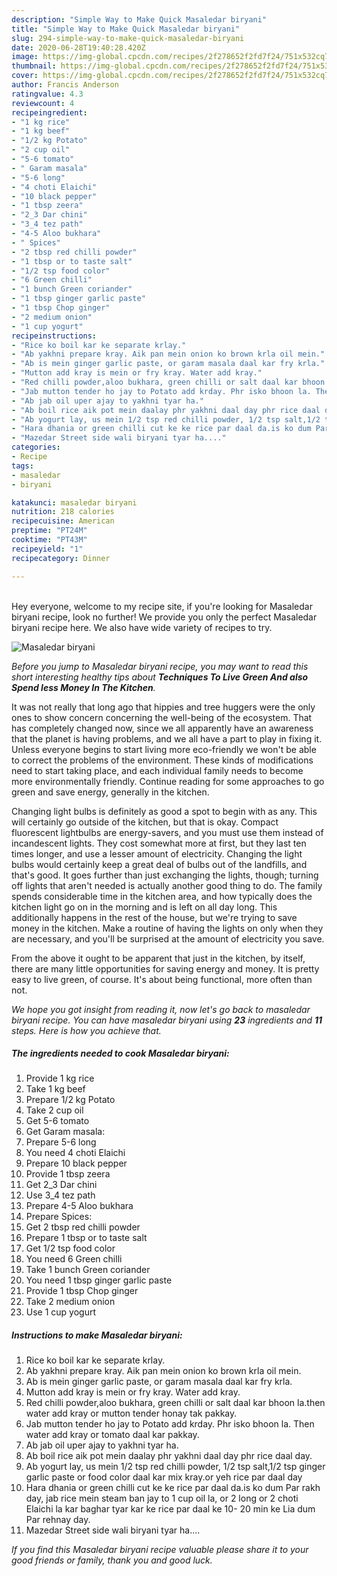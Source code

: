 ```yaml
---
description: "Simple Way to Make Quick Masaledar biryani"
title: "Simple Way to Make Quick Masaledar biryani"
slug: 294-simple-way-to-make-quick-masaledar-biryani
date: 2020-06-28T19:40:28.420Z
image: https://img-global.cpcdn.com/recipes/2f278652f2fd7f24/751x532cq70/masaledar-biryani-recipe-main-photo.jpg
thumbnail: https://img-global.cpcdn.com/recipes/2f278652f2fd7f24/751x532cq70/masaledar-biryani-recipe-main-photo.jpg
cover: https://img-global.cpcdn.com/recipes/2f278652f2fd7f24/751x532cq70/masaledar-biryani-recipe-main-photo.jpg
author: Francis Anderson
ratingvalue: 4.3
reviewcount: 4
recipeingredient:
- "1 kg rice"
- "1 kg beef"
- "1/2 kg Potato"
- "2 cup oil"
- "5-6 tomato"
- " Garam masala"
- "5-6 long"
- "4 choti Elaichi"
- "10 black pepper"
- "1 tbsp zeera"
- "2_3 Dar chini"
- "3_4 tez path"
- "4-5 Aloo bukhara"
- " Spices"
- "2 tbsp red chilli powder"
- "1 tbsp or to taste salt"
- "1/2 tsp food color"
- "6 Green chilli"
- "1 bunch Green coriander"
- "1 tbsp ginger garlic paste"
- "1 tbsp Chop ginger"
- "2 medium onion"
- "1 cup yogurt"
recipeinstructions:
- "Rice ko boil kar ke separate krlay."
- "Ab yakhni prepare kray. Aik pan mein onion ko brown krla oil mein."
- "Ab is mein ginger garlic paste, or garam masala daal kar fry krla."
- "Mutton add kray is mein or fry kray. Water add kray."
- "Red chilli powder,aloo bukhara, green chilli or salt daal kar bhoon la.then water add kray or mutton tender honay tak pakkay."
- "Jab mutton tender ho jay to Potato add krday. Phr isko bhoon la. Then water add kray or tomato daal kar pakkay."
- "Ab jab oil uper ajay to yakhni tyar ha."
- "Ab boil rice aik pot mein daalay phr yakhni daal day phr rice daal day."
- "Ab yogurt lay, us mein 1/2 tsp red chilli powder, 1/2 tsp salt,1/2 tsp ginger garlic paste or food color daal kar mix kray.or yeh rice par daal day"
- "Hara dhania or green chilli cut ke ke rice par daal da.is ko dum Par rakh day, jab rice mein steam ban jay to 1 cup oil la, or 2 long or 2 choti Elaichi la kar baghar tyar kar ke rice par daal ke 10- 20 min ke Lia dum Par rehnay day."
- "Mazedar Street side wali biryani tyar ha...."
categories:
- Recipe
tags:
- masaledar
- biryani

katakunci: masaledar biryani 
nutrition: 218 calories
recipecuisine: American
preptime: "PT24M"
cooktime: "PT43M"
recipeyield: "1"
recipecategory: Dinner

---
```

<br>
Hey everyone, welcome to my recipe site, if you're looking for Masaledar biryani recipe, look no further! We provide you only the perfect Masaledar biryani recipe here. We also have wide variety of recipes to try.
<br>


![Masaledar biryani](https://img-global.cpcdn.com/recipes/2f278652f2fd7f24/751x532cq70/masaledar-biryani-recipe-main-photo.jpg)

<i>Before you jump to Masaledar biryani recipe, you may want to read this short interesting healthy tips about 
<strong>Techniques To Live Green And also Spend less Money In The Kitchen</strong>.</i>
</br>

It was not really that long ago that hippies and tree huggers were the only ones to show concern concerning the well-being of the ecosystem. That has completely changed now, since we all apparently have an awareness that the planet is having problems, and we all have a part to play in fixing it. Unless everyone begins to start living more eco-friendly we won't be able to correct the problems of the environment. These kinds of modifications need to start taking place, and each individual family needs to become more environmentally friendly. Continue reading for some approaches to go green and save energy, generally in the kitchen.

Changing light bulbs is definitely as good a spot to begin with as any. This will certainly go outside of the kitchen, but that is okay. Compact fluorescent lightbulbs are energy-savers, and you must use them instead of incandescent lights. They cost somewhat more at first, but they last ten times longer, and use a lesser amount of electricity. Changing the light bulbs would certainly keep a great deal of bulbs out of the landfills, and that's good. It goes further than just exchanging the lights, though; turning off lights that aren't needed is actually another good thing to do. The family spends considerable time in the kitchen area, and how typically does the kitchen light go on in the morning and is left on all day long. This additionally happens in the rest of the house, but we're trying to save money in the kitchen. Make a routine of having the lights on only when they are necessary, and you'll be surprised at the amount of electricity you save.

From the above it ought to be apparent that just in the kitchen, by itself, there are many little opportunities for saving energy and money. It is pretty easy to live green, of course. It's about being functional, more often than not.


<i>We hope you got insight from reading it, now let's go back to masaledar biryani recipe. You can have masaledar biryani using <strong>23</strong> ingredients and <strong>11</strong> steps. Here is how you achieve that.
</i>

##### The ingredients needed to cook Masaledar biryani:

1. Provide 1 kg rice
1. Take 1 kg beef
1. Prepare 1/2 kg Potato
1. Take 2 cup oil
1. Get 5-6 tomato
1. Get  Garam masala:
1. Prepare 5-6 long
1. You need 4 choti Elaichi
1. Prepare 10 black pepper
1. Provide 1 tbsp zeera
1. Get 2_3 Dar chini
1. Use 3_4 tez path
1. Prepare 4-5 Aloo bukhara
1. Prepare  Spices:
1. Get 2 tbsp red chilli powder
1. Prepare 1 tbsp or to taste salt
1. Get 1/2 tsp food color
1. You need 6 Green chilli
1. Take 1 bunch Green coriander
1. You need 1 tbsp ginger garlic paste
1. Provide 1 tbsp Chop ginger
1. Take 2 medium onion
1. Use 1 cup yogurt


##### Instructions to make Masaledar biryani:

1. Rice ko boil kar ke separate krlay.
1. Ab yakhni prepare kray. Aik pan mein onion ko brown krla oil mein.
1. Ab is mein ginger garlic paste, or garam masala daal kar fry krla.
1. Mutton add kray is mein or fry kray. Water add kray.
1. Red chilli powder,aloo bukhara, green chilli or salt daal kar bhoon la.then water add kray or mutton tender honay tak pakkay.
1. Jab mutton tender ho jay to Potato add krday. Phr isko bhoon la. Then water add kray or tomato daal kar pakkay.
1. Ab jab oil uper ajay to yakhni tyar ha.
1. Ab boil rice aik pot mein daalay phr yakhni daal day phr rice daal day.
1. Ab yogurt lay, us mein 1/2 tsp red chilli powder, 1/2 tsp salt,1/2 tsp ginger garlic paste or food color daal kar mix kray.or yeh rice par daal day
1. Hara dhania or green chilli cut ke ke rice par daal da.is ko dum Par rakh day, jab rice mein steam ban jay to 1 cup oil la, or 2 long or 2 choti Elaichi la kar baghar tyar kar ke rice par daal ke 10- 20 min ke Lia dum Par rehnay day.
1. Mazedar Street side wali biryani tyar ha....


<i>If you find this Masaledar biryani recipe valuable please share it to your good friends or family, thank you and good luck.</i>
